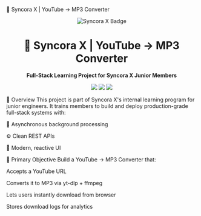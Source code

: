 🧠 Syncora X | YouTube → MP3 Converter
<div align="center"> <img src="https://img.shields.io/badge/Syncora%20X-Innovation%20In%20Code-4B9CD3?style=for-the-badge&logo=github" alt="Syncora X Badge" /> <h1>🧠 Syncora X | YouTube → MP3 Converter</h1> <p><strong>Full-Stack Learning Project for Syncora X Junior Members</strong></p> <p> <img src="https://img.shields.io/badge/React-Vite%20%2B%20Tailwind-blue?style=flat-square&logo=react" /> <img src="https://img.shields.io/badge/Django-REST%20%2B%20Celery%20%2B%20Redis-green?style=flat-square&logo=django" /> <img src="https://img.shields.io/badge/Deployment-Render%20%2F%20Vercel-black?style=flat-square&logo=vercel" /> </p> </div>
📘 Overview
This project is part of Syncora X's internal learning program for junior engineers.
It trains members to build and deploy production-grade full-stack systems with:

🧩 Asynchronous background processing

⚙️ Clean REST APIs

💅 Modern, reactive UI

🎯 Primary Objective
Build a YouTube → MP3 Converter that:

Accepts a YouTube URL

Converts it to MP3 via yt-dlp + ffmpeg

Lets users instantly download from browser

Stores download logs for analytics
